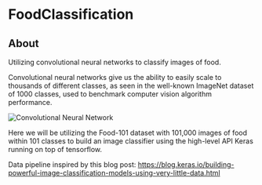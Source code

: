 # FoodClassification

## About

Utilizing convolutional neural networks to classify images of food. 

Convolutional neural networks give us the ability to easily scale to thousands of different classes, as seen in the well-known ImageNet dataset of 1000 classes, used to benchmark computer vision algorithm performance.

![Convolutional Neural Network](https://upload.wikimedia.org/wikipedia/commons/6/63/Typical_cnn.png)

Here we will be utilizing the Food-101 dataset with 101,000 images of food within 101 classes to build an image classifier using the high-level API Keras running on top of tensorflow.

Data pipeline inspired by this blog post: https://blog.keras.io/building-powerful-image-classification-models-using-very-little-data.html

